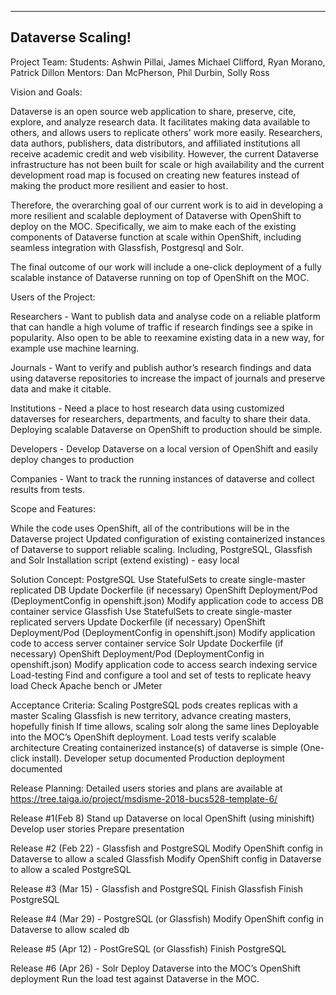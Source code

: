 ﻿** **

## Dataverse Scaling!

Project Team: 
Students: Ashwin Pillai, James Michael Clifford, Ryan Morano, Patrick Dillon
Mentors: Dan McPherson, Phil Durbin, Solly Ross


Vision and Goals:

Dataverse is an open source web application to share, preserve, cite, explore, and analyze research data. It facilitates making data available to others, and allows users to replicate others' work more easily. Researchers, data authors, publishers, data distributors, and affiliated institutions all receive academic credit and web visibility. However, the current Dataverse infrastructure has not been built for scale or high availability and the current development road map is focused on creating new features instead of making the product more resilient and easier to host.  

Therefore, the overarching goal of our current work is to aid in developing a more resilient and scalable deployment of Dataverse with OpenShift to deploy on the MOC. Specifically, we aim to make each of the existing components of Dataverse function at scale within OpenShift, including seamless integration with Glassfish, Postgresql and Solr. 

The final outcome of our work will include a one-click deployment of a fully scalable instance of Dataverse running on top of OpenShift on the MOC.   


Users of the Project:

Researchers - Want to publish data and analyse code on a reliable platform that can handle a high volume of traffic if research findings see a spike in popularity. Also open to be able to reexamine existing data in a new way, for example use machine learning. 

Journals - Want to verify and publish author’s research findings and data using dataverse repositories to increase the impact of journals and preserve data and make it citable.

Institutions - Need a place to host research data using customized dataverses for researchers, departments, and faculty to share their data. Deploying scalable Dataverse on OpenShift to production should be simple.

Developers - Develop Dataverse on a local version of OpenShift and easily deploy changes to production

Companies - Want to track the running instances of dataverse and collect results from tests.

Scope and Features:
	
While the code uses OpenShift, all of the contributions will be in the Dataverse project
Updated configuration of existing containerized instances of Dataverse to support reliable scaling.  Including, PostgreSQL, Glassfish and Solr
Installation script (extend existing) - easy local 

Solution Concept:
PostgreSQL
Use StatefulSets to create single-master replicated DB
Update Dockerfile (if necessary)
OpenShift Deployment/Pod (DeploymentConfig in openshift.json)
Modify application code to access DB container service
Glassfish
Use StatefulSets to create single-master replicated servers
Update Dockerfile (if necessary)
OpenShift Deployment/Pod (DeploymentConfig in openshift.json)
Modify application code to access server container service
Solr
Update Dockerfile (if necessary)
OpenShift Deployment/Pod (DeploymentConfig in openshift.json)
Modify application code to access search indexing service
Load-testing
Find and configure a tool and set of tests to replicate heavy load
Check Apache bench or JMeter

Acceptance Criteria:
Scaling PostgreSQL pods creates replicas with a master
Scaling Glassfish is new territory, advance creating masters, hopefully finish
If time allows, scaling solr along the same lines
Deployable into the MOC’s OpenShift deployment.
Load tests verify scalable architecture
Creating containerized instance(s) of dataverse is simple (One-click install).
Developer setup documented
Production deployment documented

Release Planning:
Detailed users stories and plans are available at https://tree.taiga.io/project/msdisme-2018-bucs528-template-6/ 

Release #1(Feb 8) 
Stand up Dataverse on local OpenShift (using minishift)
Develop user stories
Prepare presentation

Release #2 (Feb 22) - Glassfish and PostgreSQL 
Modify OpenShift config in Dataverse to allow a scaled Glassfish
Modify OpenShift config in Dataverse to allow a scaled PostgreSQL

Release #3 (Mar 15) - Glassfish and PostgreSQL
Finish Glassfish
Finish PostgreSQL

Release #4 (Mar 29) - PostgreSQL (or Glassfish)
Modify OpenShift config in Dataverse to allow scaled db

Release #5 (Apr 12) - PostGreSQL (or Glassfish)
Finish PostgreSQL
     
Release #6 (Apr 26) - Solr
Deploy Dataverse into the MOC’s OpenShift deployment
Run the load test against Dataverse in the MOC.



